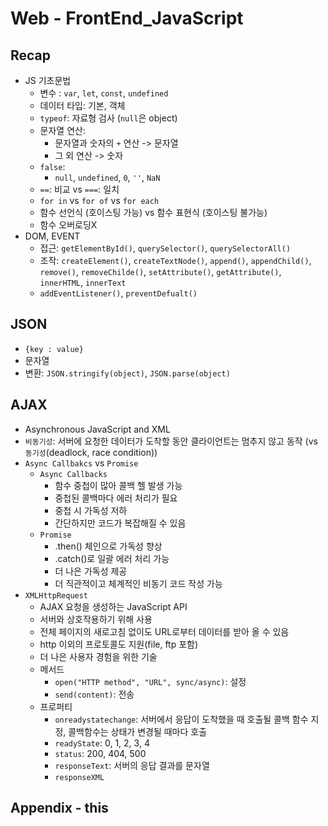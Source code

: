 # Web - FrontEnd_JavaScript

## Recap
* JS 기초문법
    - 변수 : `var`, `let`, `const`, `undefined`
    - 데이터 타입: 기본, 객체
    - `typeof`: 자료형 검사 (`null`은 object)
    - 문자열 연산:
        * 문자열과 숫자의 `+` 연산 -> 문자열
        * 그 외 연산 -> 숫자
    - `false`:
        * `null`, `undefined`, `0`, `''`, `NaN`
    - `==`: 비교 vs `===`: 일치
    - `for in` vs `for of` vs `for each`
    - 함수 선언식 (호이스팅 가능) vs 함수 표현식 (호이스팅 불가능)
    - 함수 오버로딩X
* DOM, EVENT
    - 접근: `getElementById()`, `querySelector()`, `querySelectorAll()`
    - 조작: `createElement()`, `createTextNode()`, `append()`, `appendChild()`, `remove()`, `removeChilde()`, `setAttribute()`, `getAttribute()`, `innerHTML`, `innerText`
    - `addEventListener()`, `preventDefualt()`

## JSON
* `{key : value}`
* 문자열
* 변환: `JSON.stringify(object)`, `JSON.parse(object)`

## AJAX
* Asynchronous JavaScript and XML
* `비동기성`: 서버에 요청한 데이터가 도착할 동안 클라이언트는 멈추지 않고 동작 (vs `동기성`(deadlock, race condition))
* `Async Callbakcs` vs `Promise`
    - `Async Callbacks`
        * 함수 중첩이 많아 콜백 헬 발생 가능
        * 중첩된 콜백마다 에러 처리가 필요
        * 중첩 시 가독성 저하
        * 간단하지만 코드가 복잡해질 수 있음
    - `Promise`
        * .then() 체인으로 가독성 향상
        * .catch()로 일괄 에러 처리 가능
        * 더 나은 가독성 제공
        * 더 직관적이고 체계적인 비동기 코드 작성 가능
* `XMLHttpRequest`
    - AJAX 요청을 생성하는 JavaScript API
    - 서버와 상호작용하기 위해 사용
    - 전체 페이지의 새로고침 없이도 URL로부터 데이터를 받아 올 수 있음
    - http 이외의 프로토콜도 지원(file, ftp 포함)
    - 더 나은 사용자 경험을 위한 기술
    - 메서드
        * `open("HTTP method", "URL", sync/async)`: 설정
        * `send(content)`: 전송
    - 프로퍼티
        * `onreadystatechange`: 서버에서 응답이 도착했을 때 호출될 콜백 함수 지정, 콜백함수는 상태가 변경될 때마다 호출
        * `readyState`: 0, 1, 2, 3, 4
        * `status`: 200, 404, 500
        * `responseText`: 서버의 응답 결과를 문자열
        * `responseXML`

## Appendix - this